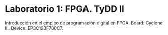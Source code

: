 # Laboratorio 1: FPGA. TyDD II

Introducción en el empleo de programación digital en FPGA.
Board: Cyclone III.
Device: EP3C120F780C7.

